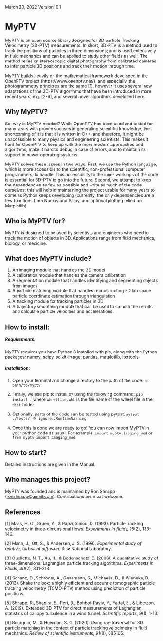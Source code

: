 March 20, 2022
Version: 0.1

# MyPTV

MyPTV is an open source library designed for 3D particle Tracking Velocimetry (3D-PTV) measurements. In short, 3D-PTV is a method used to track the positions of particles in three dimensions; and is used extensively in fluid mechanics and can be applied to study other fields as well. The method relies on stereoscopic digital photography from calibrated cameras to infer particle 3D positions and track their motion through time. 

MyPTV builds heavily on the mathematical framework developed in the OpenPTV project (https://www.openptv.net/), and especially, the photogrammetry principles are the same [1], however it uses several new adaptations of the 3D-PTV algorithms that have been introduced in more recent years, e.g. [2-6], and several novel algorithms developed here.

## Why MyPTV?

So, why is MyPTV needed? While OpenPTV has been used and tested for many years with proven succses in generating scientific knowledge, the shortcoming of it is that it is written in C++, and therefore, it might be unaccessible to many physics and engineering scientists. This makes it hard for OpenPTV to keep up with the more modern approaches and algorithms, make it hard to debug in case of errors, and to maintain its support in newer operating systems. 

MyPTV solves these issues in two ways. First, we use the Python language, which is more accessible to the scientific, non-professional computer programmers, to handle. This accessibility to the inner workings of the code is essential for 3D-PTV to go into the future. Second, we attempt to keep the dependencies as few as possible and write as much of the code ourselves; this will help in maintaining the project usable for many years to come as Python keeps developing (currently, the only dependencies are a few functions from Numpy and Scipy, and optional plotting relied on Matplotlib). 

## Who is MyPTV for?

MyPTV is designed to be used by scientists and engineers who need to track the motion of objects in 3D. Applications range from fluid mechanics, biology, or medicine.  

## What does MyPTV include?

1) An imaging module that handles the 3D model
2) A calibration module that handles the camera calibration
3) A segmentation module that handles identifying and segmenting objects from images
4) A particle matching module that handles reconstructing 3D lab space particle coordinate estimation through triangulation
5) A tracking module for tracking particles in 3D
6) A trajectory smoothing module that can be used to smooth the results and calculate particle velocities and accelerations.

## How to install:

##### Requirements:

MyPTV requires you have Python 3 installed with pip, along with the Python packages: numpy, scipy, scikit-image, pandas, matplotlib, itertools

##### Installation:

1) Open your terminal and change directory to the path of the code:
	`cd path/to/myptv` 
	
2) Finally, we use pip to install by using the following command: 
	`pip install .`
    where `wheelfile.whl` is the file name of the wheel file in the `dist` folder.

3) Optionally, parts of the code can be tested using pytest:
	`pytest ./tests/ -W ignore::RuntimeWarning`

5) Once this is done we are ready to go! You can now import MyPTV in your python code as usual. For example:
	`import myptv.imaging_mod`
or 	
   `from myptv import imaging_mod`

## How to start?

Detailed instructions are given in the Manual.

## Who manages this project?

MyPTV was founded and is maintained by Ron Shnapp (ronshnapp@gmail.com). Contributions are most welcome. 

## References

[1] Maas, H. G., Gruen, A., & Papantoniou, D. (1993). Particle tracking velocimetry in three-dimensional flows. *Experiments in fluids*, *15*(2), 133-146.

[2] Mann, J., Ott, S., & Andersen, J. S. (1999). *Experimental study of relative, turbulent diffusion*. Risø National Laboratory.

[3] Ouellette, N. T., Xu, H., & Bodenschatz, E. (2006). A quantitative study of three-dimensional Lagrangian particle tracking algorithms. *Experiments in Fluids*, *40*(2), 301-313.

[4] Schanz, D., Schröder, A., Gesemann, S., Michaelis, D., & Wieneke, B. (2013). Shake the box: a highly efficient and accurate tomographic particle tracking velocimetry (TOMO-PTV) method using prediction of particle positions.

[5] Shnapp, R., Shapira, E., Peri, D., Bohbot-Raviv, Y., Fattal, E., & Liberzon, A. (2019). Extended 3D-PTV for direct measurements of Lagrangian statistics of canopy turbulence in a wind tunnel. *Scientific reports*, *9*(1), 1-13.

[6] Bourgoin, M., & Huisman, S. G. (2020). Using ray-traversal for 3D particle matching in the context of particle tracking velocimetry in fluid mechanics. *Review of scientific instruments*, *91*(8), 085105.